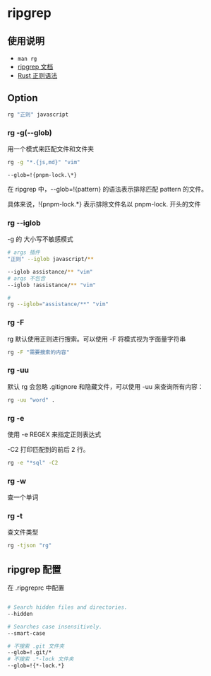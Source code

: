 # ripgrep

## 使用说明

- `man rg`
- [ripgrep 文档](https://github.com/BurntSushi/ripgrep/blob/master/GUIDE.md)
- [Rust 正则语法](https://docs.rs/regex/1.9.5/regex/#syntax)

## Option

```bash
rg "正则" javascript
```

### rg -g(--glob)

用一个模式来匹配文件和文件夹

```bash
rg -g "*.{js,md}" "vim"
```

`--glob=!{pnpm-lock.\*}`

在 ripgrep 中，--glob=!{pattern} 的语法表示排除匹配 pattern 的文件。

具体来说，!{pnpm-lock.\*} 表示排除文件名以 pnpm-lock. 开头的文件

### rg --iglob

-g 的 大小写不敏感模式

```bash
# args 插件
"正则" --iglob javascript/**

--iglob assistance/** "vim"
# args 不包含
--iglob !assistance/** "vim"

#
rg --iglob="assistance/**" "vim"
```

### rg -F

rg 默认使用正则进行搜索。可以使用 -F 将模式视为字面量字符串

```bash
rg -F "需要搜索的内容"
```

### rg -uu

默认 rg 会忽略 .gitignore 和隐藏文件，可以使用 -uu 来查询所有内容：

```bash
rg -uu "word" .
```

### rg -e

使用 -e REGEX 来指定正则表达式

-C2 打印匹配到的前后 2 行。

```bash
rg -e "*sql" -C2
```

### rg -w

查一个单词

### rg -t

查文件类型

```bash
rg -tjson "rg"

```

## ripgrep 配置

在 .ripgreprc 中配置

```bash

# Search hidden files and directories.
--hidden

# Searches case insensitively.
--smart-case

# 不搜索 .git 文件夹
--glob=!.git/*
# 不搜索 .*-lock 文件夹
--glob=!{*-lock.*}

```
